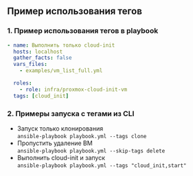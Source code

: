 ## Пример использования тегов

### 1. Пример использования тегов в playbook
```yaml
- name: Выполнить только cloud-init
  hosts: localhost
  gather_facts: false
  vars_files:
    - examples/vm_list_full.yml

  roles:
    - role: infra/proxmox-cloud-init-vm
  tags: [cloud_init]
```

### 2. Примеры запуска с тегами из CLI
- Запуск только клонирования     
`ansible-playbook playbook.yml --tags clone`
- Пропустить удаление ВМ      
`ansible-playbook playbook.yml --skip-tags delete`   
- Выполнить cloud-init и запуск       
`ansible-playbook playbook.yml --tags "cloud_init,start"`